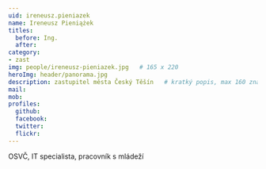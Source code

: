 ```yaml
---
uid: ireneusz.pieniazek
name: Ireneusz Pieniążek
titles:
  before: Ing.
  after:
category:
- zast
img: people/ireneusz-pieniazek.jpg   # 165 x 220
heroImg: header/panorama.jpg
description: zastupitel města Český Těšín	# kratký popis, max 160 znaků
mail:
mob:
profiles:
  github:                 
  facebook:
  twitter: 		  
  flickr:
---
```


OSVČ, IT specialista, pracovník s mládeží
